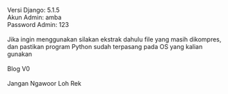 Versi Django: 5.1.5 
<br>Akun Admin: amba
<br>Password Admin: 123
<br>
<br>Jika ingin menggunakan silakan ekstrak dahulu file yang masih dikompres, dan pastikan program Python sudah terpasang pada OS yang kalian gunakan
<br>
<br>Blog V0
<br>
<br>Jangan Ngawoor Loh Rek
